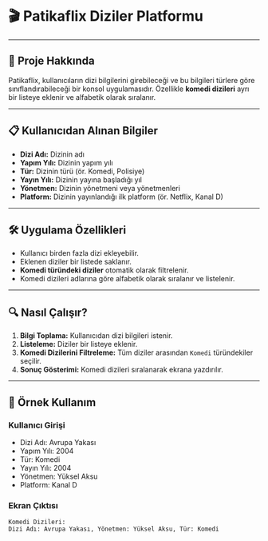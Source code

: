 # 🎬 **Patikaflix Diziler Platformu**

---

## 🚀 **Proje Hakkında**
Patikaflix, kullanıcıların dizi bilgilerini girebileceği ve bu bilgileri türlere göre sınıflandırabileceği bir konsol uygulamasıdır. Özellikle **komedi dizileri** ayrı bir listeye eklenir ve alfabetik olarak sıralanır.

---

## 📋 **Kullanıcıdan Alınan Bilgiler**

- **Dizi Adı:** Dizinin adı
- **Yapım Yılı:** Dizinin yapım yılı
- **Tür:** Dizinin türü (ör. Komedi, Polisiye)
- **Yayın Yılı:** Dizinin yayına başladığı yıl
- **Yönetmen:** Dizinin yönetmeni veya yönetmenleri
- **Platform:** Dizinin yayınlandığı ilk platform (ör. Netflix, Kanal D)

---

## 🛠️ **Uygulama Özellikleri**

- Kullanıcı birden fazla dizi ekleyebilir.
- Eklenen diziler bir listede saklanır.
- **Komedi türündeki diziler** otomatik olarak filtrelenir.
- Komedi dizileri adlarına göre alfabetik olarak sıralanır ve listelenir.

---

## 🔍 **Nasıl Çalışır?**

1. **Bilgi Toplama:** Kullanıcıdan dizi bilgileri istenir.
2. **Listeleme:** Diziler bir listeye eklenir.
3. **Komedi Dizilerini Filtreleme:** Tüm diziler arasından `Komedi` türündekiler seçilir.
4. **Sonuç Gösterimi:** Komedi dizileri sıralanarak ekrana yazdırılır.

---

## 🎥 **Örnek Kullanım**

### Kullanıcı Girişi
- Dizi Adı: Avrupa Yakası
- Yapım Yılı: 2004
- Tür: Komedi
- Yayın Yılı: 2004
- Yönetmen: Yüksel Aksu
- Platform: Kanal D

### Ekran Çıktısı
```plaintext
Komedi Dizileri:
Dizi Adı: Avrupa Yakası, Yönetmen: Yüksel Aksu, Tür: Komedi
